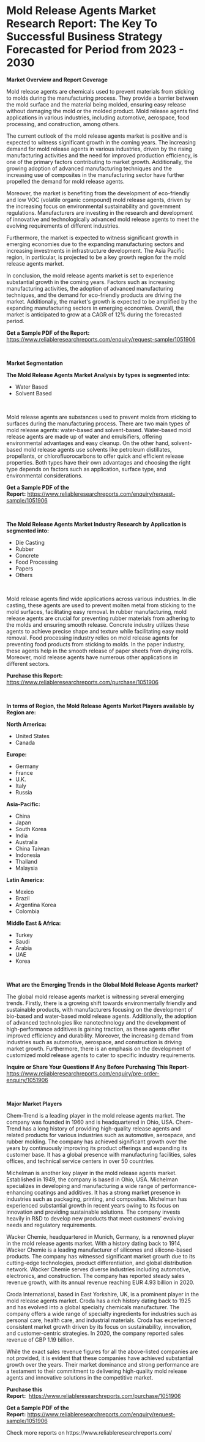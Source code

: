 <p><h1>Mold Release Agents Market Research Report: The Key To Successful Business Strategy Forecasted for Period from 2023 - 2030</h1></p><p><strong>Market Overview and Report Coverage</strong></p>
<p><p>Mold release agents are chemicals used to prevent materials from sticking to molds during the manufacturing process. They provide a barrier between the mold surface and the material being molded, ensuring easy release without damaging the mold or the molded product. Mold release agents find applications in various industries, including automotive, aerospace, food processing, and construction, among others.</p><p>The current outlook of the mold release agents market is positive and is expected to witness significant growth in the coming years. The increasing demand for mold release agents in various industries, driven by the rising manufacturing activities and the need for improved production efficiency, is one of the primary factors contributing to market growth. Additionally, the growing adoption of advanced manufacturing techniques and the increasing use of composites in the manufacturing sector have further propelled the demand for mold release agents.</p><p>Moreover, the market is benefiting from the development of eco-friendly and low VOC (volatile organic compound) mold release agents, driven by the increasing focus on environmental sustainability and government regulations. Manufacturers are investing in the research and development of innovative and technologically advanced mold release agents to meet the evolving requirements of different industries.</p><p>Furthermore, the market is expected to witness significant growth in emerging economies due to the expanding manufacturing sectors and increasing investments in infrastructure development. The Asia Pacific region, in particular, is projected to be a key growth region for the mold release agents market.</p><p>In conclusion, the mold release agents market is set to experience substantial growth in the coming years. Factors such as increasing manufacturing activities, the adoption of advanced manufacturing techniques, and the demand for eco-friendly products are driving the market. Additionally, the market's growth is expected to be amplified by the expanding manufacturing sectors in emerging economies. Overall, the market is anticipated to grow at a CAGR of 12% during the forecasted period.</p></p>
<p><strong>Get a Sample PDF of the Report:</strong> <a href="https://www.reliableresearchreports.com/enquiry/request-sample/1051906">https://www.reliableresearchreports.com/enquiry/request-sample/1051906</a></p>
<p>&nbsp;</p>
<p><strong>Market Segmentation</strong></p>
<p><strong>The Mold Release Agents Market Analysis by types is segmented into:</strong></p>
<p><ul><li>Water Based</li><li>Solvent Based</li></ul></p>
<p>&nbsp;</p>
<p><p>Mold release agents are substances used to prevent molds from sticking to surfaces during the manufacturing process. There are two main types of mold release agents: water-based and solvent-based. Water-based mold release agents are made up of water and emulsifiers, offering environmental advantages and easy cleanup. On the other hand, solvent-based mold release agents use solvents like petroleum distillates, propellants, or chlorofluorocarbons to offer quick and efficient release properties. Both types have their own advantages and choosing the right type depends on factors such as application, surface type, and environmental considerations.</p></p>
<p><strong>Get a Sample PDF of the Report:</strong>&nbsp;<a href="https://www.reliableresearchreports.com/enquiry/request-sample/1051906">https://www.reliableresearchreports.com/enquiry/request-sample/1051906</a></p>
<p>&nbsp;</p>
<p><strong>The Mold Release Agents Market Industry Research by Application is segmented into:</strong></p>
<p><ul><li>Die Casting</li><li>Rubber</li><li>Concrete</li><li>Food Processing</li><li>Papers</li><li>Others</li></ul></p>
<p>&nbsp;</p>
<p><p>Mold release agents find wide applications across various industries. In die casting, these agents are used to prevent molten metal from sticking to the mold surfaces, facilitating easy removal. In rubber manufacturing, mold release agents are crucial for preventing rubber materials from adhering to the molds and ensuring smooth release. Concrete industry utilizes these agents to achieve precise shape and texture while facilitating easy mold removal. Food processing industry relies on mold release agents for preventing food products from sticking to molds. In the paper industry, these agents help in the smooth release of paper sheets from drying rolls. Moreover, mold release agents have numerous other applications in different sectors.</p></p>
<p><strong>Purchase this Report:</strong>&nbsp; <a href="https://www.reliableresearchreports.com/purchase/1051906">https://www.reliableresearchreports.com/purchase/1051906</a></p>
<p>&nbsp;</p>
<p><strong>In terms of Region, the Mold Release Agents Market Players available by Region are:</strong></p>
<p>
    <p> <strong> North America: </strong>
        <ul>
            <li>United States</li>
            <li>Canada</li>
        </ul>
        </p> 
    <p> <strong> Europe: </strong>
        <ul>
            <li>Germany</li>
            <li>France</li>
            <li>U.K.</li>
            <li>Italy</li>
            <li>Russia</li>
        </ul>
        </p> 
    <p> <strong> Asia-Pacific: </strong>
        <ul>
            <li>China</li>
            <li>Japan</li>
            <li>South Korea</li>
            <li>India</li>
            <li>Australia</li>
            <li>China Taiwan</li>
            <li>Indonesia</li>
            <li>Thailand</li>
            <li>Malaysia</li>
        </ul>
        </p> 
    <p> <strong> Latin America: </strong>
        <ul>
            <li>Mexico</li>
            <li>Brazil</li>
            <li>Argentina Korea</li>
            <li>Colombia</li>
        </ul>
        </p> 
    <p> <strong> Middle East & Africa: </strong>
        <ul>
            <li>Turkey</li>
            <li>Saudi</li>
            <li>Arabia</li>
            <li>UAE</li>
            <li>Korea</li>
        </ul>
    </p>
    </p>
<p>&nbsp;</p>
<p><strong>What are the Emerging Trends in the Global Mold Release Agents market?</strong></p>
<p><p>The global mold release agents market is witnessing several emerging trends. Firstly, there is a growing shift towards environmentally friendly and sustainable products, with manufacturers focusing on the development of bio-based and water-based mold release agents. Additionally, the adoption of advanced technologies like nanotechnology and the development of high-performance additives is gaining traction, as these agents offer improved efficiency and durability. Moreover, the increasing demand from industries such as automotive, aerospace, and construction is driving market growth. Furthermore, there is an emphasis on the development of customized mold release agents to cater to specific industry requirements.</p></p>
<p><strong>Inquire or Share Your Questions If Any Before Purchasing This Report</strong>- <a href="https://www.reliableresearchreports.com/enquiry/pre-order-enquiry/1051906">https://www.reliableresearchreports.com/enquiry/pre-order-enquiry/1051906</a></p>
<p>&nbsp;</p>
<p><strong>Major Market Players</strong></p>
<p><p>Chem-Trend is a leading player in the mold release agents market. The company was founded in 1960 and is headquartered in Ohio, USA. Chem-Trend has a long history of providing high-quality release agents and related products for various industries such as automotive, aerospace, and rubber molding. The company has achieved significant growth over the years by continuously improving its product offerings and expanding its customer base. It has a global presence with manufacturing facilities, sales offices, and technical service centers in over 50 countries.</p><p>Michelman is another key player in the mold release agents market. Established in 1949, the company is based in Ohio, USA. Michelman specializes in developing and manufacturing a wide range of performance-enhancing coatings and additives. It has a strong market presence in industries such as packaging, printing, and composites. Michelman has experienced substantial growth in recent years owing to its focus on innovation and providing sustainable solutions. The company invests heavily in R&D to develop new products that meet customers' evolving needs and regulatory requirements.</p><p>Wacker Chemie, headquartered in Munich, Germany, is a renowned player in the mold release agents market. With a history dating back to 1914, Wacker Chemie is a leading manufacturer of silicones and silicone-based products. The company has witnessed significant market growth due to its cutting-edge technologies, product differentiation, and global distribution network. Wacker Chemie serves diverse industries including automotive, electronics, and construction. The company has reported steady sales revenue growth, with its annual revenue reaching EUR 4.93 billion in 2020.</p><p>Croda International, based in East Yorkshire, UK, is a prominent player in the mold release agents market. Croda has a rich history dating back to 1925 and has evolved into a global specialty chemicals manufacturer. The company offers a wide range of specialty ingredients for industries such as personal care, health care, and industrial materials. Croda has experienced consistent market growth driven by its focus on sustainability, innovation, and customer-centric strategies. In 2020, the company reported sales revenue of GBP 1.19 billion.</p><p>While the exact sales revenue figures for all the above-listed companies are not provided, it is evident that these companies have achieved substantial growth over the years. Their market dominance and strong performance are a testament to their commitment to delivering high-quality mold release agents and innovative solutions in the competitive market.</p></p>
<p><strong>Purchase this Report:</strong>&nbsp;&nbsp;<a href="https://www.reliableresearchreports.com/purchase/1051906">https://www.reliableresearchreports.com/purchase/1051906</a></p>
<p></p>
<p><strong>Get a Sample PDF of the Report:</strong>&nbsp;<a href="https://www.reliableresearchreports.com/enquiry/request-sample/1051906">https://www.reliableresearchreports.com/enquiry/request-sample/1051906</a></p>
<p>Check more reports on https://www.reliableresearchreports.com/</p>